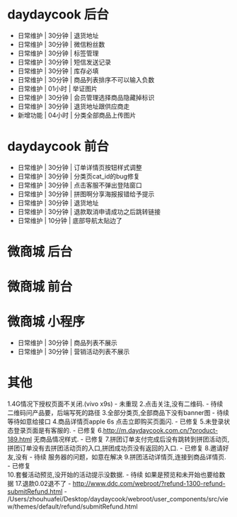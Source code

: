 # daydaycook 后台
* 日常维护 | 30分钟 | 退货地址
* 日常维护 | 30分钟 | 微信粉丝数
* 日常维护 | 30分钟 | 标签管理
* 日常维护 | 30分钟 | 短信发送记录
* 日常维护 | 30分钟 | 库存必填
* 日常维护 | 30分钟 | 商品列表排序不可以输入负数
* 日常维护 | 01小时 | 举证图片
* 日常维护 | 30分钟 | 会员管理选择商品隐藏掉标识
* 日常维护 | 30分钟 | 退货地址跟供应商走
* 新增功能 | 04小时 | 分类全部商品上传图片

# daydaycook 前台
* 日常维护 | 30分钟 | 订单详情页按钮样式调整
* 日常维护 | 30分钟 | 分类页cat_id的bug修复
* 日常维护 | 30分钟 | 点击客服不弹出登陆窗口
* 日常维护 | 30分钟 | 拼图啊分享海报报错给予提示
* 日常维护 | 30分钟 | 退货地址
* 日常维护 | 30分钟 | 退款取消申请成功之后跳转链接
* 日常维护 | 10分钟 | 底部导航太贴边了

# 微商城 后台

# 微商城 前台

# 微商城 小程序
* 日常维护 | 30分钟 | 商品列表不展示
* 日常维护 | 30分钟 | 营销活动列表不展示

# 其他


1.4G情况下授权页面不关闭.(vivo x9s)
    - 未重现
2.点击关注,没有二维码.
    - 待续 二维码问产品要，后端写死的路径
3.全部分类页,全部商品下没有banner图
    - 待续 等待如意给接口
4.商品详情页apple 6s 点击立即购买页面闪.
    - 已修复
5.未登录状态登录页面是有客服的.
    - 已修复
6.http://m.daydaycook.com.cn/?product-189.html 无商品情况样式.
    - 已修复
7.拼团订单支付完成后没有跳转到拼团活动页,拼团订单没有去拼团活动页的入口,拼团成功页没有返回的入口.
    - 已修复
8.邀请好友,没有
    - 待续 服务器的问题，如意在解决
9.拼团活动详情页,连接到商品详情页.
    - 已修复  
10.套餐活动预览,没开始的活动提示没数据.
    - 待续 如果是预览和未开始也要给数据
17.退款0.02退不了
    - http://www.ddc.com/webroot/?refund-1300-refund-submitRefund.html
    - /Users/zhouhuafei/Desktop/daydaycook/webroot/user_components/src/view/themes/default/refund/submitRefund.html
